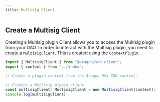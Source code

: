 ```yaml
---
title: Multisig Client
---
```


## Create a Multisig Client

Creating a Multisig plugin Client allows you to access the Multisig plugin from your DAO.
In order to interact with the Multisig plugin, you need to create a `MultisigClient`. This is created using the `ContextPlugin`.

```ts
import { MultisigClient } from "@aragon/sdk-client";
import { context } from "../index";

// Create a plugin context from the Aragon OSx SDK context.

// Creates a Multisig plugin client.
const multisigClient: MultisigClient = new MultisigClient(context);
console.log(multisigClient);
```


